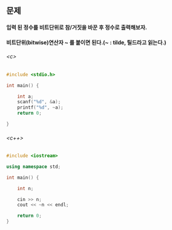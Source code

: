 
## 문제
#### 입력 된 정수를 비트단위로 참/거짓을 바꾼 후 정수로 출력해보자.
#### 비트단위(bitwise)연산자 ~ 를 붙이면 된다.(~ : tilde, 틸드라고 읽는다.)

###### \<c\>
```c
#include <stdio.h>

int main() {

	int a;
	scanf("%d", &a);
	printf("%d", ~a);
	return 0;

}
```

###### \<c++\>
```c++
#include <iostream>

using namespace std;

int main() {

	int n;

	cin >> n;
	cout << ~n << endl;

	return 0;
}
```
